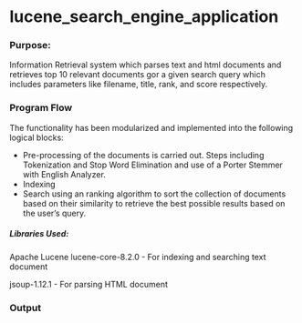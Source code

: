 # lucene_search_engine_application



### **Purpose:**

Information Retrieval system which parses text and html documents and retrieves top 10 relevant documents gor a given search query which includes parameters like filename, title, rank, and score respectively. 

### **Program Flow**

The functionality has been modularized and implemented into the following logical blocks:

- Pre-processing of the documents is carried out. Steps including Tokenization and Stop Word Elimination and use of a Porter Stemmer with English Analyzer.
- Indexing
- Search using an ranking algorithm to sort the collection of documents based on their similarity to retrieve the best possible results based on the user’s query.  



##### Libraries Used:

Apache Lucene lucene-core-8.2.0 - For indexing and searching text document

jsoup-1.12.1 - For parsing HTML document 



### **Output**